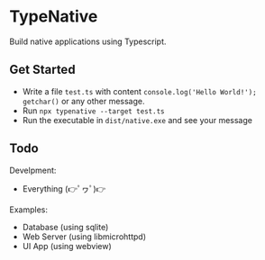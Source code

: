 # TypeNative

Build native applications using Typescript.

## Get Started

- Write a file `test.ts` with content `console.log('Hello World!'); getchar()` or any other message.
- Run `npx typenative --target test.ts`
- Run the executable in `dist/native.exe` and see your message 

## Todo 

Develpment:
- Everything (👉ﾟヮﾟ)👉

Examples:
- Database (using sqlite)
- Web Server (using libmicrohttpd)
- UI App (using webview)
